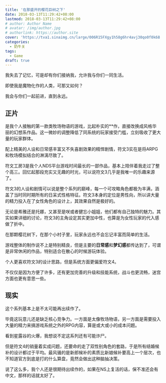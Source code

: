 ```yaml
---
title: '在那盛开的樱花巨树之下'
date: 2018-03-13T11:29:42+08:00
lastmod: 2018-03-13T11:29:42+08:00
# author: Author Name
# avatar: /img/author.jpg
# authorlink: https://author.site
cover: 'https://tva1.sinaimg.cn/large/006R15FXgy1h58g6hr4avj30qo0f0k68.jpg'
categories:
  - 奶牛关
tags:
  - Game
draft: true
---
```


我失去了记忆，可是却有你们接纳我，允许我与你们一同生活。

即使我是魔物化作的人类，可那又如何？

我会与你们一起前进，直到永远。

<!--more-->

## 正片

是我个人接触的第一款类牧场物语的游戏，比起朴实的**作，直接改换成风格华丽的幻想系作品。这一微妙的调整降低了同系统的玩家接受门槛，立刻吸收了更大量的玩家群体。

配上精美的人设和日常感丰富又不失喜剧效果的精悍剧情，符文3实在是将ARPG和牧场模拟结合的淋漓尽致了。

符文工房3是我个人NDS平台游戏时间最长的一部作品，基本上陪伴着我走过了整个高三。回忆起那段充实又无趣的时光，可以说符文3几乎是我唯一的乐趣来源了。

符文3的人设和剧情可以说是整个系列的巅峰，每一个可攻略角色都极为丰满，涵盖了当时同时期所有的日呆式性格特征。符文3本身的定位是男性向，所以讲大量的精力投入在了女性角色的设计上，其效果自然是极好的。

无论是希雅还是托娜，又甚至是咲或者健忘小姐姐，他们都有自己独特的魅力。其实如果详细的讨论，符文3的主角设定其实更加中性，也算是为女性玩家的代入感做了折中。

在那颗樱花树下，在那个小村子里，玩家永远也不会忘记丰富而简单的生活。

游戏整体的制作说不上是特别精良，但是主要的**日常感**和**梦幻感**都传达到了，可谓是非常休闲的作品，特别适合在散心的时候游玩体验。

个人更喜欢符文3的设计思路，但是系统方面更偏爱符文4。

不仅仅是因为方便了许多，还有更加完善的升级和技能系统，战斗也更流畅，迷宫方面也更有意思一些。

## 现实

这个系列基本上是不太可能再出续作了。

毕竟这玩意儿还是缺乏核心竞争力。一方面是太像牧场物语，另一方面是需要投入大量的精力来搞游戏系统之外的RPG内容，算是或大或小的成本问题。

看到星露谷的火爆，我想说不定这系列还有可能诈尸。

但是符文4的销量着实成问题，还要命的走了双性别角色的套路，于是所有结婚候补的设计都过于平均。最风骚的是新郎候补的素质比新娘候补要高上一个层次，也不知道官方到底是打的什么算盘，竟然会做出这种脑抽决策。

说了这么多，我个人还是很期待出续作的，如果在NS上复活的话，保不准还会有中文，那样的话就太好了。